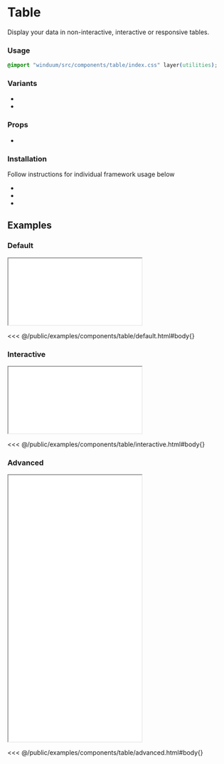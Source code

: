 # Table
Display your data in non-interactive, interactive or responsive tables.
<ViewSourceGh href="https://github.com/winduum/winduum/blob/main/src/components/table" />

### Usage

```css
@import "winduum/src/components/table/index.css" layer(utilities);
```

### Variants
* <LinkGh name="default" path="components/table" />
* <LinkGh name="interactive" path="components/table" />

### Props
* <LinkGh name="default" path="components/table/props" />

### Installation
Follow instructions for individual framework usage below

* <LinkGh name="winduum" url="https://github.com/winduum/winduum/blob/main/src/components/table" />
* <LinkGh name="winduum-vue" url="https://github.com/winduum/winduum-vue/blob/main/src/components/table" />
* <LinkGh name="winduum-react" url="https://github.com/winduum/winduum-react/blob/main/src/components/table" />

## Examples

### Default

<iframe onload="this.style.visibility = 'visible';" src="/examples/components/table/default.html"></iframe>

<<< @/public/examples/components/table/default.html#body{}

### Interactive

<iframe onload="this.style.visibility = 'visible';" src="/examples/components/table/interactive.html"></iframe>

<<< @/public/examples/components/table/interactive.html#body{}

### Advanced

<iframe onload="this.style.visibility = 'visible';" src="/examples/components/table/advanced.html" style="height: 600px"></iframe>

<<< @/public/examples/components/table/advanced.html#body{}
